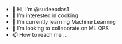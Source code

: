- 👋 Hi, I’m @sudeepdas1
- 👀 I’m interested in cooking
- 🌱 I’m currently learning Machine Learning
- 💞️ I’m looking to collaborate on ML OPS
- 📫 How to reach me ...

<!---
sudeepdas1/sudeepdas1 is a ✨ special ✨ repository because its `README.md` (this file) appears on your GitHub profile.
You can click the Preview link to take a look at your changes.
--->
